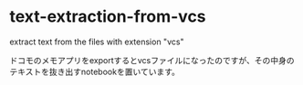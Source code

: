 # text-extraction-from-vcs
extract text from the files with extension "vcs"

ドコモのメモアプリをexportするとvcsファイルになったのですが、その中身のテキストを抜き出すnotebookを置いています。
